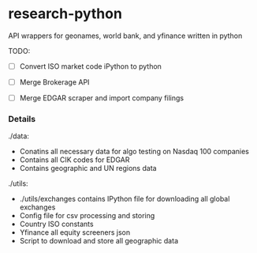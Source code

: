 # research-python
API wrappers for geonames, world bank, and yfinance written in python

TODO: 
- [ ] Convert ISO market code iPython to python
- [ ] Merge Brokerage API
- [ ] Merge EDGAR scraper and import company filings


### Details

./data:
 * Conatins all necessary data for algo testing on Nasdaq 100 companies
 * Contains all CIK codes for EDGAR
 * Contains geographic and UN regions data
 
 ./utils:
 * ./utils/exchanges contains IPython file for downloading all global exchanges
 * Config file for csv processing and storing 
 * Country ISO constants
 * Yfinance all equity screeners json
 * Script to download and store all geographic data 
